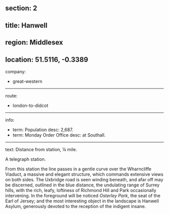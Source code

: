 section: 2
----
title: Hanwell
----
region: Middlesex
----
location: 51.5116, -0.3389
----
company:
- great-western
----
route:
- london-to-didcot
----
info:
- term: Population
  desc: 2,687.
- term: Monday Order Office
  desc: at Southall.
----
text: Distance from station, ¼ mile.

A telegraph station.

From this station the line passes in a gentle curve over the Wharncliffe Viaduct, a massive and elegant structure, which commands extensive views on both sides. The Uxbridge road is seen winding beneath, and afar off may be discerned, outlined in the blue distance, the undulating range of Surrey hills, with the rich, leafy, loftiness of Richmond Hill and Park occasionally intervening. In the foreground will be noticed *Osterley Park*, the seat of the Earl of Jersey; and the most interesting object in the landscape is Hanwell Asylum, generously devoted to the reception of the indigent insane.
